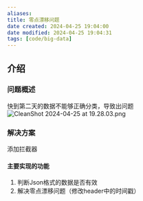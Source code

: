 ```yaml
---
aliases: 
title: 零点漂移问题
date created: 2024-04-25 19:04:00
date modified: 2024-04-25 19:04:31
tags: [code/big-data]
---
```

## 介绍
### 问题概述
快到第二天的数据不能够正确分类，导致出问题
![CleanShot 2024-04-25 at 19.28.03.png](https://typora-tes.oss-cn-shanghai.aliyuncs.com/picgo/CleanShot%202024-04-25%20at%2019.28.03.png) 
### 解决方案
添加拦截器
#### 主要实现的功能
1. 判断Json格式的数据是否有效
2. 解决零点漂移问题（修改header中的时间戳）